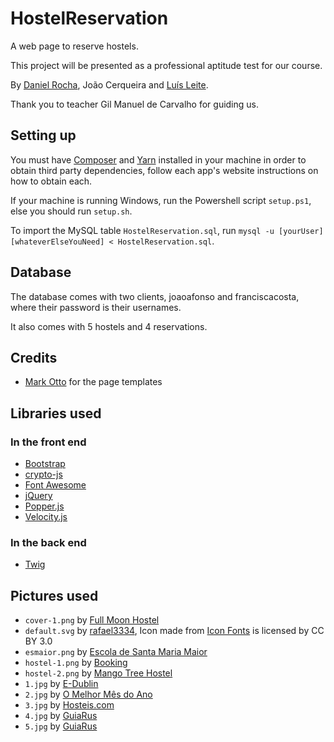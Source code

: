# HostelReservation

A web page to reserve hostels.

This project will be presented as a professional aptitude test for our course.

By [Daniel Rocha](https://github.com/GODManiax), João Cerqueira and [Luís Leite](https://github.com/Ochii).

Thank you to teacher Gil Manuel de Carvalho for guiding us.

## Setting up

You must have [Composer](https://getcomposer.org/) and [Yarn](https://yarnpkg.com/) installed in your machine in order to obtain third party dependencies, follow each app's website instructions on how to obtain each.

If your machine is running Windows, run the Powershell script ```setup.ps1```, else you should run ```setup.sh```.

To import the MySQL table ```HostelReservation.sql```, run ```mysql -u [yourUser] [whateverElseYouNeed] < HostelReservation.sql```.

## Database

The database comes with two clients, joaoafonso and franciscacosta, where their password is their usernames.

It also comes with 5 hostels and 4 reservations.

## Credits

- [Mark Otto](https://twitter.com/mdo) for the page templates

## Libraries used

### In the front end

- [Bootstrap](https://getbootstrap.com/)
- [crypto-js](https://github.com/brix/crypto-js/)
- [Font Awesome](https://fontawesome.com/)
- [jQuery](https://jquery.com/)
- [Popper.js](https://popper.js.org/)
- [Velocity.js](http://velocityjs.org/)

### In the back end

- [Twig](https://twig.symfony.com/)

## Pictures used

- ```cover-1.png``` by [Full Moon Hostel](http://www.fullmoonhostel.com/)
- ```default.svg``` by [rafael3334](https://www.onlinewebfonts.com/icon/450585), Icon made from [Icon Fonts](http://www.onlinewebfonts.com/icon) is licensed by CC BY 3.0
- ```esmaior.png``` by [Escola de Santa Maria Maior](http://www.esmaior.pt/)
- ```hostel-1.png``` by [Booking](https://www.booking.com/)
- ```hostel-2.png``` by [Mango Tree Hostel](http://mangotreehostel.com/)
- ```1.jpg``` by [E-Dublin](https://www.e-dublin.com.br/)
- ```2.jpg``` by [O Melhor Mês do Ano](https://omelhormesdoano.com/)
- ```3.jpg``` by [Hosteis.com](https://www.hosteis.com/)
- ```4.jpg``` by [GuiaRus](https://giarus.com/)
- ```5.jpg``` by [GuiaRus](https://giarus.com/)
